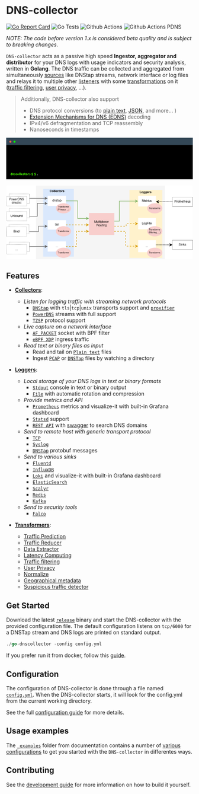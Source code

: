 # DNS-collector

[![Go Report Card](https://goreportcard.com/badge/github.com/dmachard/go-dns-collector)](https://goreportcard.com/report/dmachard/go-dns-collector)
![Go Tests](https://github.com/dmachard/go-dns-collector/actions/workflows/testing-go.yml/badge.svg)
![Github Actions](https://github.com/dmachard/go-dns-collector/actions/workflows/testing-dnstap.yml/badge.svg)
![Github Actions PDNS](https://github.com/dmachard/go-dns-collector/actions/workflows/testing-powerdns.yml/badge.svg)

*NOTE: The code before version 1.x is considered beta quality and is subject to breaking changes.*

`DNS-collector` acts as a passive high speed **Ingestor, aggregator and distributor** for your DNS logs with usage indicators and security analysis, written in **Golang**. The DNS traffic can be collected and aggregated from simultaneously [sources](doc/collectors.md) like DNStap streams, network interface or log files and relays it to multiple other [listeners](doc/loggers.md) with some [transformations](doc/transformers.md) on it ([traffic filtering](doc/transformers.md#dns-filtering), [user privacy](doc/transformers.md#user-privacy), ...).

> Additionally, DNS-collector also support
>
> - DNS protocol conversions (to [plain text](doc/configuration.md#custom-text-format), [JSON](doc/dnsjson.md), and more... )
> - [Extension Mechanisms for DNS (EDNS)](doc/dnsparser.md) decoding
> - IPv4/v6 defragmentation and TCP reassembly
> - Nanoseconds in timestamps

<p align="center">
<img src="doc/terminal.gif" alt="dnscollector"/>
</p>

![overview](doc/overview.png)

## Features

- **[Collectors](doc/collectors.md)**:

  - *Listen for logging traffic with streaming network protocols*
    - [`DNStap`](doc/collectors/collector_dnstap.md#dns-tap_) with `tls`|`tcp`|`unix` transports support and [`proxifier`](doc/collectors/collector_dnstap.md#dns-tap-proxifier)
    - [`PowerDNS`](doc/collectors/collector_powerdns.md_) streams with full  support
    - [`TZSP`](doc/collectors/collector_tzsp.md) protocol support
  - *Live capture on a network interface*
    - [`AF_PACKET`](doc/collectors/collector_afpacket.md) socket with BPF filter
    - [`eBPF XDP`](doc/collectors/collector_xdp.md) ingress traffic
  - *Read text or binary files as input*
    - Read and tail on [`Plain text`](doc/collectors/collector_tail.md) files
    - Ingest [`PCAP`](doc/collectors/collector_fileingestor.md) or [`DNSTap`](doc/collectors/collector_fileingestor.md) files by watching a directory

- **[Loggers](doc/loggers.md)**:

  - *Local storage of your DNS logs in text or binary formats*
    - [`Stdout`](doc/loggers/logger_stdout.md) console in text or binary output
    - [`File`](doc/loggers/logger_file.md) with automatic rotation and compression
  - *Provide metrics and API*
    - [`Prometheus`](doc/loggers/logger_prometheus.md) metrics and visualize-it with built-in Grafana dashboard
    - [`Statsd`](doc/loggers/logger_statsd.md) support
    - [`REST API`](doc/loggers/logger_restapi.md) with [swagger](https://generator.swagger.io/?url=https://raw.githubusercontent.com/dmachard/go-dnscollector/main/doc/swagger.yml) to search DNS domains
  - *Send to remote host with generic transport protocol*
    - [`TCP`](doc/loggers/logger_tcp.md)
    - [`Syslog`](doc/loggers/logger_syslog.md)
    - [`DNSTap`](doc/loggers/logger_dnstap.md) protobuf messages
  - *Send to various sinks*
    - [`Fluentd`](doc/loggers/logger_fluentd.md)
    - [`InfluxDB`](doc/loggers/logger_influxdb.md)
    - [`Loki`](doc/loggers/logger_loki.md) and visualize-it with built-in Grafana dashboard
    - [`ElasticSearch`](doc/loggers/logger_elasticsearch.md)
    - [`Scalyr`](doc/loggers/logger_scalyr.md)
    - [`Redis`](doc/loggers/logger_redis.md)
    - [`Kafka`](doc/loggers/logger_kafka.md)
  - *Send to security tools*
    - [`Falco`](doc/loggers/logger_falco.md)

- **[Transformers](doc/transformers.md)**:

  - [Traffic Prediction](doc/transformers/transform_trafficprediction.md)
  - [Traffic Reducer](doc/transformers/transform_trafficreducer.md)
  - [Data Extractor](doc/transformers/transforme_dataextractor.md)
  - [Latency Computing](doc/transformers/transform_latency.md)
  - [Traffic filtering](doc/transformers/transform_trafficfiltering.md)
  - [User Privacy](doc/transformers/transform_userprivacy.md)
  - [Normalize](doc/transformers/transform_normalize.md)
  - [Geographical metadata](doc/transformers/transform_geoip.md)
  - [Suspicious traffic detector](doc/transformers/transform_suspicious.md)

## Get Started

Download the latest [`release`](https://github.com/dmachard/go-dns-collector/releases) binary and start the DNS-collector with the provided configuration file. The default configuration listens on `tcp/6000` for a DNSTap stream and DNS logs are printed on standard output.

```go
./go-dnscollector -config config.yml
```

If you prefer run it from docker, follow this [guide](doc/docker.md).

## Configuration

The configuration of DNS-collector is done through a file named [`config.yml`](config.yml). When the DNS-collector starts, it will look for the config.yml from the current working directory.

See the full [configuration guide](doc/configuration.md) for more details.

## Usage examples

The [`_examples`](./doc/_examples) folder from documentation contains a number of [various configurations](./doc/examples.md) to get you started with the `DNS-collector` in differentes ways.

## Contributing

See the [development guide](./doc/development.md) for more information on how to build it yourself.
